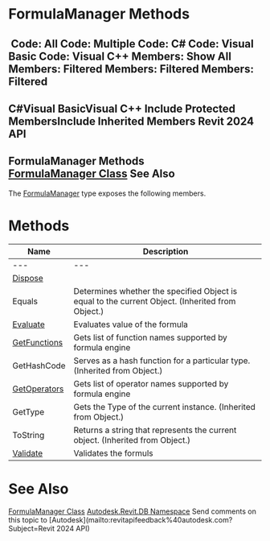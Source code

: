 # FormulaManager Methods

﻿
 Code: All Code: Multiple Code: C# Code: Visual Basic Code: Visual C++  Members: Show All Members: Filtered Members: Filtered Members: Filtered   
---  
C#Visual BasicVisual C++
Include Protected MembersInclude Inherited Members
Revit 2024 API  
---  
FormulaManager Methods  
[FormulaManager Class](d061dadf-70da-a883-ec12-5cf98ded069e.md "FormulaManager Class") See Also  
---  
The [FormulaManager](d061dadf-70da-a883-ec12-5cf98ded069e.md "FormulaManager Class") type exposes the following members.
# Methods
| Name | Description |
| --- | --- |
| --- | --- | --- |
| [Dispose](f73a30e6-08b9-5d37-6030-de9cddfeff33.md "Dispose Method") |
| Equals | Determines whether the specified Object is equal to the current Object. (Inherited from Object.) |
| [Evaluate](89de4a10-562f-977f-02be-9f0333fad993.md "Evaluate Method") | Evaluates value of the formula |
| [GetFunctions](85ab1099-34fa-2804-c819-894b2c4e63d1.md "GetFunctions Method") | Gets list of function names supported by formula engine |
| GetHashCode | Serves as a hash function for a particular type.  (Inherited from Object.) |
| [GetOperators](17ce23d0-ba9a-34cb-6a5d-054aa381b2e5.md "GetOperators Method") | Gets list of operator names supported by formula engine |
| GetType | Gets the Type of the current instance. (Inherited from Object.) |
| ToString | Returns a string that represents the current object. (Inherited from Object.) |
| [Validate](8902b8e3-f037-a63a-a39b-0cf4dc78d371.md "Validate Method") | Validates the formuls |

# See Also
[FormulaManager Class](d061dadf-70da-a883-ec12-5cf98ded069e.md "FormulaManager Class")
[Autodesk.Revit.DB Namespace](87546ba7-461b-c646-cbb1-2cb8f5bff8b2.md "Autodesk.Revit.DB Namespace")
Send comments on this topic to [Autodesk](mailto:revitapifeedback%40autodesk.com?Subject=Revit 2024 API)